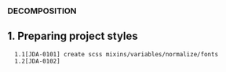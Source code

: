 ### DECOMPOSITION

## 1. Preparing project styles

      1.1[JDA-0101] create scss mixins/variables/normalize/fonts
      1.2[JDA-0102]

<!-- 1. Создание компонента "Сетка постов"
   Создать компонент, который будет отображать посты на экране.
2. Использование API для получения данных
   Использовать API https://jsonplaceholder.typicode.com/ для получения данных о постах.
3. Создание компонентов для вёрстки
   Создать следующие компоненты:
   Компонент выпадающего списка авторов.
   Компонент текстового поля для ввода слов, разделенных запятыми.
   Компонент галочки для выбора завершенных статей.
4. Создание контекста данных
   Создать контекст данных, который будет хранить информацию о постах и состоянии фильтрации. Эти данные будут храниться на верхнем уровне приложения и передаваться через useContext.
5. Реализация фильтра
   Реализовать фильтр согласно следующим требованиям:
   Создать выпадающий список авторов.
   Создать текстовое поле для ввода слов, разделенных запятыми.
   Создать галочку для выбора завершенных статей.
   При изменении состояния выпадающего списка авторов или галочки, выполнять поиск сразу.
   При вводе в текстовое поле начинать поиск с задержкой в 500 миллисекунд (используя debounce).
6. Реализация алгоритма поиска
   Реализовать алгоритм поиска согласно следующим правилам:
   Если указан автор, ожидать точное соответствие по полному имени автора.
   Если галочка "завершенные статьи" активирована, выводить только завершенные статьи.
   Разделить строку, введенную в текстовое поле, на слова по пробелам и производить поиск данных слов как в заголовке, так и в теле поста.
   Если найдено хотя бы одно слово, добавить соответствующую запись в результаты поиска.
7. Обработка отсутствия результатов
   В случае отсутствия результатов поиска, выводить сообщение "По вашему запросу ничего не найдено". -->
